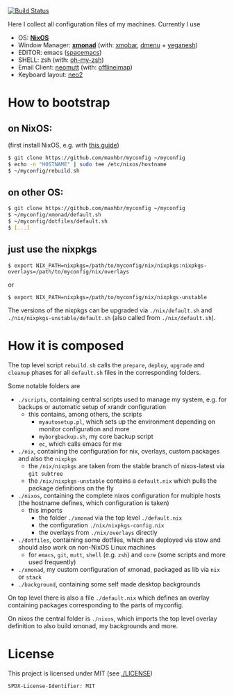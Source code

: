 [![Build Status](https://travis-ci.org/maxhbr/myconfig.svg?branch=master)](https://travis-ci.org/maxhbr/myconfig)

Here I collect all configuration files of my machines. Currently I use
- OS: **[NixOS](https://nixos.org/)**
- Window Manager: **[xmonad](http://xmonad.org/)** (with: [xmobar](https://github.com/jaor/xmobar), [dmenu](https://tools.suckless.org/dmenu/) + [yeganesh](http://dmwit.com/yeganesh/))
- EDITOR: emacs ([spacemacs](http://spacemacs.org/))
- SHELL: zsh (with: [oh-my-zsh](http://ohmyz.sh/))
- Email Client: [neomutt](https://neomutt.org/) (with: [offlineimap](http://www.offlineimap.org/))
- Keyboard layout: [neo2](https://www.neo-layout.org/) 

# How to bootstrap
## on NixOS:
(first install NixOS, e.g. with [this guide](https://gist.github.com/martijnvermaat/76f2e24d0239470dd71050358b4d5134))
```bash
$ git clone https://github.com/maxhbr/myconfig ~/myconfig
$ echo -n "HOSTNAME" | sudo tee /etc/nixos/hostname
$ ~/myconfig/rebuild.sh
```

## on other OS:
```bash
$ git clone https://github.com/maxhbr/myconfig ~/myconfig
$ ~/myconfig/xmonad/default.sh
$ ~/myconfig/dotfiles/default.sh
$ [...]
```

## just use the nixpkgs
```
$ export NIX_PATH=nixpkgs=/path/to/myconfig/nix/nixpkgs:nixpkgs-overlays=/path/to/myconfig/nix/overlays
```
or
```
$ export NIX_PATH=nixpkgs=/path/to/myconfig/nix/nixpkgs-unstable
```

The versions of the nixpkgs can be upgraded via `./nix/default.sh` and `./nix/nixpkgs-unstable/default.sh` (also called from `./nix/default.sh`).

# How it is composed

The top level script `rebuild.sh` calls the `prepare`, `deploy`, `upgrade` and `cleanup` phases for all `default.sh` files in the corresponding folders.

Some notable folders are
- `./scripts`, containing central scripts used to manage my system, e.g. for backups or automatic setup of xrandr configuration
  - this contains, among others, the scripts
    - `myautosetup.pl`, which sets up the environment depending on monitor configuration and more
    - `myborgbackup.sh`, my core backup script
    - `ec`, which calls emacs for me
- `./nix`, containing the configuration for nix, overlays, custom packages and also the `nixpkgs`
  - the `/nix/nixpkgs` are taken from the stable branch of nixos-latest via `git subtree`
  - the `/nix/nixpkgs-unstable` contains a `default.nix` which pulls the package definitions on the fly
- `./nixos`, containing the complete nixos configuration for multiple hosts (the hostname defines, which configuration is taken)
  - this imports
    - the folder `./xmonad` via the top level `./default.nix`
    - the configuration `./nix/nixpkgs-config.nix`
    - the overlays from `./nix/overlays`
    directly
- `./dotfiles`, containing some dotfiles, which are deployed via stow and should also work on non-NixOS Linux machines
  - for `emacs`, `git`, `mutt`, `shell` (e.g. `zsh`) and `core` (some scripts and more used frequently)
- `./xmonad`, my custom configuration of xmonad, packaged as lib via `nix` or `stack`
- `./background`, containing some self made desktop backgrounds

On top level there is also a file `./default.nix` which defines an overlay containing packages corresponding to the parts of myconfig.

On nixos the central folder is `./nixos`, which imports the top level overlay definition to also build xmonad, my backgrounds and more.

# License
This project is licensed under MIT (see [./LICENSE](./LICENSE))
```
SPDX-License-Identifier: MIT
```
